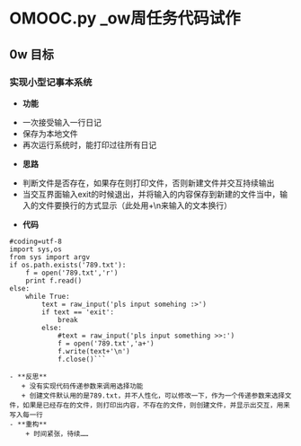 # OMOOC.py _ow周任务代码试作

## 0w 目标
### 实现小型记事本系统
- **功能**
 + 一次接受输入一行日记
 + 保存为本地文件
 + 再次运行系统时，能打印过往所有日记

- **思路**
 + 判断文件是否存在，如果存在则打印文件，否则新建文件并交互持续输出
 + 当交互界面输入exit的时候退出，并将输入的内容保存到新建的文件当中，输入的文件要换行的方式显示（此处用+\n来输入的文本换行）
 
- **代码**
```#/usr/bin/python
#coding=utf-8
import sys,os
from sys import argv
if os.path.exists('789.txt'):
    f = open('789.txt','r')
    print f.read()
else:
    while True:
        text = raw_input('pls input somehing :>')
        if text == 'exit':
            break
        else:
            #text = raw_input('pls input something >>:')
            f = open('789.txt','a+')
            f.write(text+'\n')
            f.close()```

- **反思**
   + 没有实现代码传递参数来调用选择功能
   + 创建文件默认用的是789.txt，并不人性化，可以修改一下，作为一个传递参数来选择文件，如果是已经存在的文件，则打印出内容，不存在的文件，则创建文件，并显示出交互，用来写入每一行
- **重构**
    + 时间紧张，待续……
